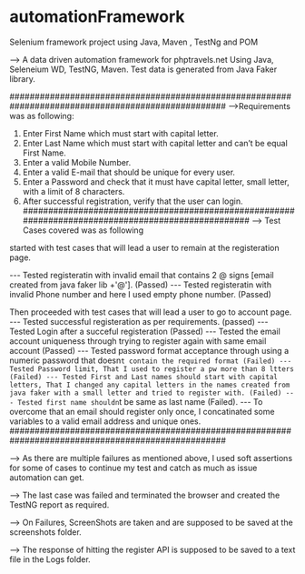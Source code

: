 # automationFramework
Selenium framework project using Java, Maven , TestNg and POM

--> A data driven automation framework for phptravels.net
 Using Java, Seleneium WD, TestNG, Maven. 
Test data is generated from Java Faker library.

###################################################################################################
-->Requirements was as following:
1.	Enter First Name which must start with capital letter.
2.	Enter Last Name which must start with capital letter and can’t be equal First Name.
3.	Enter a valid Mobile Number.
4.	Enter a valid E-mail that should be unique for every user.
5.	Enter a Password and check that it must have capital letter, small letter, with a limit of 8 characters.
6.	After successful registration, verify that the user can login.
###################################################################################################
--> Test Cases covered was as following

started with test cases that will lead a user to remain at the registeration page.

--- Tested registeratin with invalid email that contains 2 @ signs [email created from java faker lib +'@']. (Passed)
--- Tested registeratin with invalid Phone number and here I used empty phone number. (Passed)

Then proceeded with test cases that will lead a user to go to account page.
--- Tested successful registeration as per requirements. (passed)
--- Tested Login after a succeful registeration (Passed)
--- Tested the email account uniqueness through trying to register again with same email account (Passed)
--- Tested password format acceptance through using a numeric password that doesn`t contain the required format (Failed)
--- Tested Password limit, That I used to register a pw more than 8 ltters (Failed)
--- Tested First and Last names should start with capital letters, That I changed any capital letters in the names created from java faker with a small letter and tried to register with. (Failed)
--- Tested first name shouldn`t be same as last name (Failed).
--- To overcome that an email should register only once, I concatinated some variables to a valid email address and unique ones.
###################################################################################################

--> As there are multiple failures as mentioned above, I used soft assertions for some of cases to continue my test and catch as much as issue automation can get.

--> The last case was failed and terminated the browser and created the TestNG report as required.

--> On Failures, ScreenShots are taken and are supposed to be saved at the screenshots folder.

--> The response of hitting the register API is supposed to be saved to a text file in the Logs folder. 
